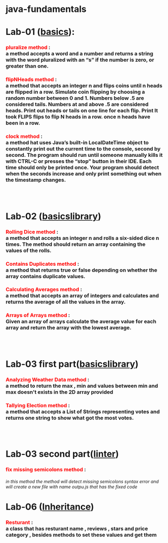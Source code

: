 # java-fundamentals

# Lab-01 ([basics](https://github.com/Qusay114/java-fundamentals/blob/main/basics/src/Main.java)):
###  <span style="color:red">pluralize method</span> :<br> a method accepts a word and a number and returns a string with the word pluralized with an “s” if the number is zero, or greater than one.
###  <span style="color:red">flipNHeads method</span> :<br> a method that accepts an integer n and flips coins until n heads are flipped in a row. Simulate coin flipping by choosing a random number between 0 and 1. Numbers below .5 are considered tails. Numbers at and above .5 are considered heads. Print out heads or tails on one line for each flip. Print It took FLIPS flips to flip N heads in a row. once n heads have been in a row.
###  <span style="color:red">clock method </span> :<br> a method hat uses Java’s built-in LocalDateTime object to constantly print out the current time to the console, second by second. The program should run until someone manually kills it with CTRL-C or presses the “stop” button in their IDE. Each time should only be printed once. Your program should detect when the seconds increase and only print something out when the timestamp changes.

<br><br>

# Lab-02 ([basicslibrary](https://github.com/Qusay114/java-fundamentals/blob/main/basiclibrary/lib/src/basiclibrary/Library.java))
### <span style="color:red">Rolling Dice method </span> :<br> a method that accepts an integer n and rolls a six-sided dice n times. The method should return an array containing the values of the rolls.
###  <span style="color:red">Contains Duplicates method </span> :<br> a method that returns true or false depending on whether the array contains duplicate values.
### <span style="color:red">Calculating Averages method </span> :<br> a method that accepts an array of integers and calculates and returns the average of all the values in the array.
### <span style="color:red">Arrays of Arrays method </span> :<br> Given an array of arrays calculate the average value for each array and return the array with the lowest average.

<br><br>

# Lab-03 first part([basicslibrary](https://github.com/Qusay114/java-fundamentals/blob/main/basiclibrary/lib/src/basiclibrary/Library.java))
### <span style="color:red">Analyzing Weather Data method </span> :<br> a method to return the max , min and values between min and max doesn't exists in the 2D array provided
###  <span style="color:red">Tallying Election method </span> :<br> a method that accepts a List of Strings representing votes and returns one string to show what got the most votes.

<br><br>

# Lab-03 second part([linter](https://github.com/Qusay114/java-fundamentals/tree/main/linter/app/src/main/java/main))
### <span style="color:red">fix missing semicolons method </span> :<br> 
###### in this method the method will detect missing semicolons syntax error and will create a new file with name outpu.js that has the fixed code

# Lab-06 ([Inheritance](https://github.com/Qusay114/java-fundamentals/tree/main/inheritance/lib/src/main/java))
### <span style="color:red">Resturant </span> :<br> a class that has resturant name , reviews , stars and price category  , besides methods to set these values and get them


